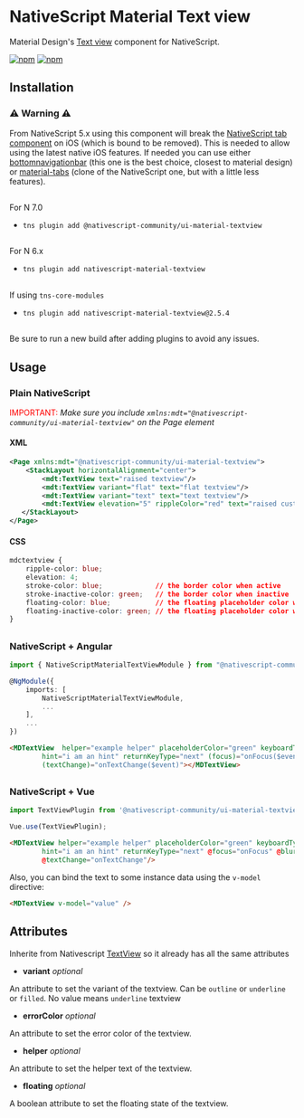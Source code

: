 # NativeScript Material Text view

Material Design's [Text view](https://material.io/develop/android/components/material-text-view) component for NativeScript.

[![npm](https://img.shields.io/npm/v/@nativescript-community/ui-material-textview.svg)](https://www.npmjs.com/package/@nativescript-community/ui-material-textview)
[![npm](https://img.shields.io/npm/dt/@nativescript-community/ui-material-textview.svg?label=npm%20downloads)](https://www.npmjs.com/package/@nativescript-community/ui-material-textview)

## Installation

### :warning: Warning :warning:
From NativeScript 5.x using this component will break the [NativeScript tab component](https://docs.nativescript.org/ui/components/tabs) on iOS (which is bound to be removed). This is needed to allow using the latest native iOS features. If needed you can use either [bottomnavigationbar](https://www.npmjs.com/package/@nativescript-community/ui-material-bottomnavigationbar) (this one is the best choice, closest to material design) or [material-tabs](https://www.npmjs.com/package/@nativescript-community/ui-material-tabs) (clone of the NativeScript one, but with a little less features).

##

For N 7.0
* `tns plugin add @nativescript-community/ui-material-textview`

##

For N 6.x
* `tns plugin add nativescript-material-textview`

##

If using ```tns-core-modules```
* `tns plugin add nativescript-material-textview@2.5.4`

##

Be sure to run a new build after adding plugins to avoid any issues.

## Usage

### Plain NativeScript

<span style="color:red">IMPORTANT: </span>_Make sure you include `xmlns:mdt="@nativescript-community/ui-material-textview"` on the Page element_

#### XML

```XML
<Page xmlns:mdt="@nativescript-community/ui-material-textview">
    <StackLayout horizontalAlignment="center">
        <mdt:TextView text="raised textview"/>
        <mdt:TextView variant="flat" text="flat textview"/>
        <mdt:TextView variant="text" text="text textview"/>
        <mdt:TextView elevation="5" rippleColor="red" text="raised custom textview"/>
   </StackLayout>
</Page>
```

#### CSS

```CSS
mdctextview {
    ripple-color: blue;
    elevation: 4;
    stroke-color: blue;             // the border color when active
    stroke-inactive-color: green;   // the border color when inactive
    floating-color: blue;           // the floating placeholder color when active
    floating-inactive-color: green; // the floating placeholder color when inactive
}
```

##

### NativeScript + Angular

```typescript
import { NativeScriptMaterialTextViewModule } from "@nativescript-community/ui-material-textview/angular";

@NgModule({
    imports: [
        NativeScriptMaterialTextViewModule,
        ...
    ],
    ...
})
```

```html
<MDTextView  helper="example helper" placeholderColor="green" keyboardType="datetime"
        hint="i am an hint" returnKeyType="next" (focus)="onFocus($event)" (blur)="onBlur($event)"
        (textChange)="onTextChange($event)"></MDTextView>
```

##

### NativeScript + Vue

```javascript
import TextViewPlugin from '@nativescript-community/ui-material-textview/vue';

Vue.use(TextViewPlugin);
```

```html
<MDTextView helper="example helper" placeholderColor="green" keyboardType="datetime"
        hint="i am an hint" returnKeyType="next" @focus="onFocus" @blur="onBlur"
        @textChange="onTextChange"/>
```

Also, you can bind the text to some instance data using the `v-model` directive:

```html
<MDTextView v-model="value" />
```


## Attributes

Inherite from Nativescript [TextView](https://docs.nativescript.org/ui/ns-ui-widgets/text-view) so it already has all the same attributes

* **variant** _optional_

An attribute to set the variant of the textview. Can be ```outline``` or ```underline``` or ```filled```. No value means ```underline``` textview

* **errorColor** _optional_

An attribute to set the error color of the textview.

* **helper** _optional_

An attribute to set the helper text of the textview.

* **floating** _optional_

A boolean attribute to set the floating state of the textview.
